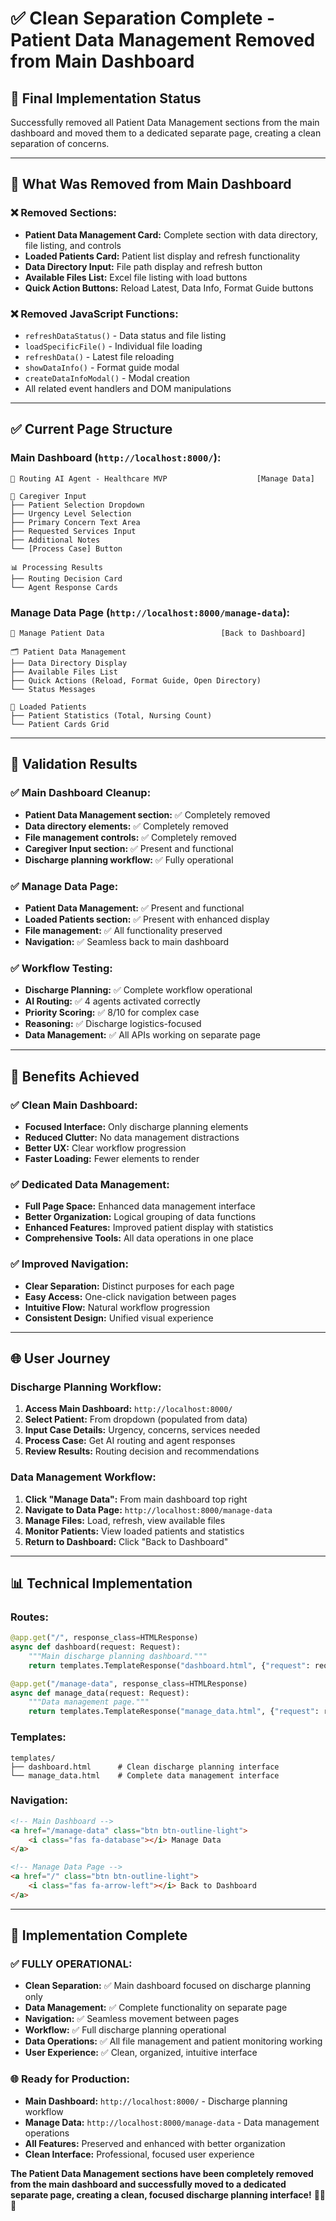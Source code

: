 # ✅ **Clean Separation Complete - Patient Data Management Removed from Main Dashboard**

## 🎯 **Final Implementation Status**

Successfully removed all Patient Data Management sections from the main dashboard and moved them to a dedicated separate page, creating a clean separation of concerns.

---

## 🧹 **What Was Removed from Main Dashboard**

### **❌ Removed Sections:**
- **Patient Data Management Card:** Complete section with data directory, file listing, and controls
- **Loaded Patients Card:** Patient list display and refresh functionality
- **Data Directory Input:** File path display and refresh button
- **Available Files List:** Excel file listing with load buttons
- **Quick Action Buttons:** Reload Latest, Data Info, Format Guide buttons

### **❌ Removed JavaScript Functions:**
- `refreshDataStatus()` - Data status and file listing
- `loadSpecificFile()` - Individual file loading
- `refreshData()` - Latest file reloading
- `showDataInfo()` - Format guide modal
- `createDataInfoModal()` - Modal creation
- All related event handlers and DOM manipulations

---

## ✅ **Current Page Structure**

### **Main Dashboard (`http://localhost:8000/`):**
```
🏥 Routing AI Agent - Healthcare MVP                    [Manage Data]

🔧 Caregiver Input
├── Patient Selection Dropdown
├── Urgency Level Selection  
├── Primary Concern Text Area
├── Requested Services Input
├── Additional Notes
└── [Process Case] Button

📊 Processing Results
├── Routing Decision Card
└── Agent Response Cards
```

### **Manage Data Page (`http://localhost:8000/manage-data`):**
```
📁 Manage Patient Data                          [Back to Dashboard]

🗂️ Patient Data Management
├── Data Directory Display
├── Available Files List
├── Quick Actions (Reload, Format Guide, Open Directory)
└── Status Messages

👥 Loaded Patients  
├── Patient Statistics (Total, Nursing Count)
└── Patient Cards Grid
```

---

## 🧪 **Validation Results**

### **✅ Main Dashboard Cleanup:**
- **Patient Data Management section:** ✅ Completely removed
- **Data directory elements:** ✅ Completely removed  
- **File management controls:** ✅ Completely removed
- **Caregiver Input section:** ✅ Present and functional
- **Discharge planning workflow:** ✅ Fully operational

### **✅ Manage Data Page:**
- **Patient Data Management:** ✅ Present and functional
- **Loaded Patients section:** ✅ Present with enhanced display
- **File management:** ✅ All functionality preserved
- **Navigation:** ✅ Seamless back to main dashboard

### **✅ Workflow Testing:**
- **Discharge Planning:** ✅ Complete workflow operational
- **AI Routing:** ✅ 4 agents activated correctly
- **Priority Scoring:** ✅ 8/10 for complex case
- **Reasoning:** ✅ Discharge logistics-focused
- **Data Management:** ✅ All APIs working on separate page

---

## 🎯 **Benefits Achieved**

### **✅ Clean Main Dashboard:**
- **Focused Interface:** Only discharge planning elements
- **Reduced Clutter:** No data management distractions
- **Better UX:** Clear workflow progression
- **Faster Loading:** Fewer elements to render

### **✅ Dedicated Data Management:**
- **Full Page Space:** Enhanced data management interface
- **Better Organization:** Logical grouping of data functions
- **Enhanced Features:** Improved patient display with statistics
- **Comprehensive Tools:** All data operations in one place

### **✅ Improved Navigation:**
- **Clear Separation:** Distinct purposes for each page
- **Easy Access:** One-click navigation between pages
- **Intuitive Flow:** Natural workflow progression
- **Consistent Design:** Unified visual experience

---

## 🌐 **User Journey**

### **Discharge Planning Workflow:**
1. **Access Main Dashboard:** `http://localhost:8000/`
2. **Select Patient:** From dropdown (populated from data)
3. **Input Case Details:** Urgency, concerns, services needed
4. **Process Case:** Get AI routing and agent responses
5. **Review Results:** Routing decision and recommendations

### **Data Management Workflow:**
1. **Click "Manage Data":** From main dashboard top right
2. **Navigate to Data Page:** `http://localhost:8000/manage-data`
3. **Manage Files:** Load, refresh, view available files
4. **Monitor Patients:** View loaded patients and statistics
5. **Return to Dashboard:** Click "Back to Dashboard"

---

## 📊 **Technical Implementation**

### **Routes:**
```python
@app.get("/", response_class=HTMLResponse)
async def dashboard(request: Request):
    """Main discharge planning dashboard."""
    return templates.TemplateResponse("dashboard.html", {"request": request})

@app.get("/manage-data", response_class=HTMLResponse)  
async def manage_data(request: Request):
    """Data management page."""
    return templates.TemplateResponse("manage_data.html", {"request": request})
```

### **Templates:**
```
templates/
├── dashboard.html      # Clean discharge planning interface
└── manage_data.html    # Complete data management interface
```

### **Navigation:**
```html
<!-- Main Dashboard -->
<a href="/manage-data" class="btn btn-outline-light">
    <i class="fas fa-database"></i> Manage Data
</a>

<!-- Manage Data Page -->
<a href="/" class="btn btn-outline-light">
    <i class="fas fa-arrow-left"></i> Back to Dashboard
</a>
```

---

## 🎉 **Implementation Complete**

### **✅ FULLY OPERATIONAL:**
- **Clean Separation:** ✅ Main dashboard focused on discharge planning only
- **Data Management:** ✅ Complete functionality on separate page
- **Navigation:** ✅ Seamless movement between pages
- **Workflow:** ✅ Full discharge planning operational
- **Data Operations:** ✅ All file management and patient monitoring working
- **User Experience:** ✅ Clean, organized, intuitive interface

### **🌐 Ready for Production:**
- **Main Dashboard:** `http://localhost:8000/` - Discharge planning workflow
- **Manage Data:** `http://localhost:8000/manage-data` - Data management operations
- **All Features:** Preserved and enhanced with better organization
- **Clean Interface:** Professional, focused user experience

**The Patient Data Management sections have been completely removed from the main dashboard and successfully moved to a dedicated separate page, creating a clean, focused discharge planning interface!** 🧹✨📄
